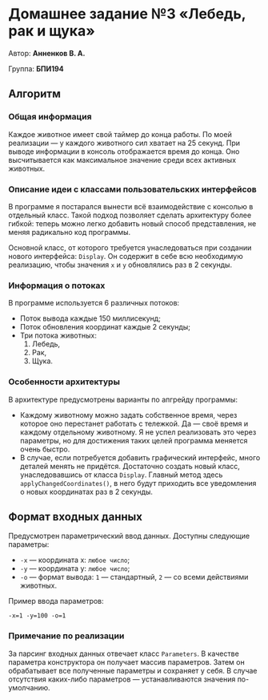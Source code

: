 # Домашнее задание №3 «Лебедь, рак и щука»

Автор: __Анненков В. А.__

Группа: __БПИ194__

## Алгоритм

### Общая информация

Каждое животное имеет свой таймер до конца работы. По моей реализации — у каждого животного сил хватает на 25 секунд.
При выводе информации в консоль отображается время до конца. Оно высчитывается как максимальное значение среди всех
активных животных.

### Описание идеи с классами пользовательских интерфейсов

В программе я постарался вынести всё взаимодействие с консолью в отдельный класс. Такой подход позволяет сделать
архитектуру более гибкой: теперь можно легко добавить новый способ представления, не меняя радикально код программы.

Основной класс, от которого требуется унаследоваться при создании нового интерфейса: `Display`. Он содержит в себе всю
необходимую реализацию, чтобы значения `x` и `y` обновлялись раз в 2 секунды.

### Информация о потоках

В программе используется 6 различных потоков:

- Поток вывода каждые 150 миллисекунд;
- Поток обновления координат каждые 2 секунды;
- Три потока животных:
    1. Лебедь,
    1. Рак,
    1. Щука.

### Особенности архитектуры

В архитектуре предусмотрены варианты по апгрейду программы:

- Каждому животному можно задать собственное время, через которое оно перестанет работать с тележкой. Да — своё время и
  каждому отдельному животному. Я не успел реализовать это через параметры, но для достижения таких целей программа
  меняется очень быстро.
- В случае, если потребуется добавить графический интерфейс, много деталей менять не придётся. Достаточно создать новый
  класс, унаследовавшись от класса `Display`. Главный метод здесь `applyChangedCoordinates()`, в него будут приходить
  все уведомления о новых координатах раз в 2 секунды.

## Формат входных данных

Предусмотрен параметрический ввод данных. Доступны следующие параметры:

- `-x` — координата x: `любое число`;
- `-y` — координата y: `любое число`;
- `-o` — формат вывода: `1` — стандартный, `2` — со всеми действиями животных.

Пример ввода параметров:

    -x=1 -y=100 -o=1

### Примечание по реализации

За парсинг входных данных отвечает класс `Parameters`. В качестве параметра конструктора он получает массив параметров.
Затем он обрабатывает все полученные параметры и сохраняет у себя. В случае отсутствия каких-либо параметров —
устанавливаются значения по-умолчанию.
